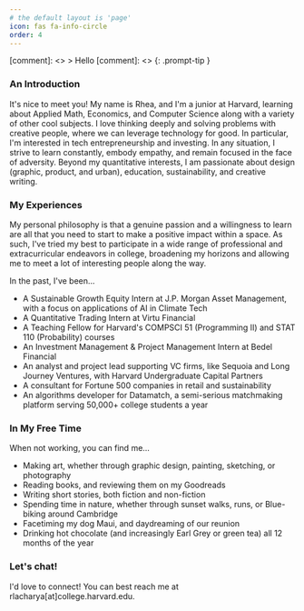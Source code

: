 ```yaml
---
# the default layout is 'page'
icon: fas fa-info-circle
order: 4
---
```


[comment]: <> > Hello
[comment]: <> {: .prompt-tip }

### **An Introduction**

It's nice to meet you! My name is Rhea, and I'm a junior at Harvard, learning about Applied Math, Economics, and Computer Science along with a variety of other cool subjects. I love thinking deeply and solving problems with creative people, where we can leverage technology for good. In particular, I'm interested in tech entrepreneurship and investing. In any situation, I strive to learn constantly, embody empathy, and remain focused in the face of adversity. Beyond my quantitative interests, I am passionate about design (graphic, product, and urban), education, sustainability, and creative writing. 

### **My Experiences**
My personal philosophy is that a genuine passion and a willingness to learn are all that you need to start to make a positive impact within a space. As such, I've tried my best to participate in a wide range of professional and extracurricular endeavors in college, broadening my horizons and allowing me to meet a lot of interesting people along the way. 

In the past, I've been...

* A Sustainable Growth Equity Intern at J.P. Morgan Asset Management, with a focus on applications of AI in Climate Tech
* A Quantitative Trading Intern at Virtu Financial
* A Teaching Fellow for Harvard's COMPSCI 51 (Programming II) and STAT 110 (Probability) courses
* An Investment Management & Project Management Intern at Bedel Financial
* An analyst and project lead supporting VC firms, like Sequoia and Long Journey Ventures, with Harvard Undergraduate Capital Partners
* A consultant for Fortune 500 companies in retail and sustainability
* An algorithms developer for Datamatch, a semi-serious matchmaking platform serving 50,000+ college students a year


### **In My Free Time**
When not working, you can find me...

* Making art, whether through graphic design, painting, sketching, or photography
* Reading books, and reviewing them on my Goodreads
* Writing short stories, both fiction and non-fiction
* Spending time in nature, whether through sunset walks, runs, or Blue-biking around Cambridge
* Facetiming my dog Maui, and daydreaming of our reunion
* Drinking hot chocolate (and increasingly Earl Grey or green tea) all 12 months of the year

### **Let's chat!**
I'd love to connect! You can best reach me at rlacharya[at]college.harvard.edu.


